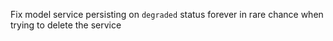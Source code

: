 Fix model service persisting on `degraded` status forever in rare chance when trying to delete the service
